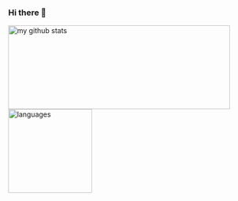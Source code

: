 ### Hi there 👋

<!--
**jahnli/jahnli** is a ✨ _special_ ✨ repository because its `README.md` (this file) appears on your GitHub profile.

Here are some ideas to get you started:

- 🔭 I’m currently working on ...
- 🌱 I’m currently learning ...
- 👯 I’m looking to collaborate on ...
- 🤔 I’m looking for help with ...
- 💬 Ask me about ...
- 📫 How to reach me: ...
- 😄 Pronouns: ...
- ⚡ Fun fact: ...
-->


<p align="left">
  <img align="center" src="https://github-readme-stats.vercel.app/api?username=jahnli&count_private=true&hide=prs&bg_color=30,e96443,904e95&title_color=fff&text_color=fff" alt="my github stats" width="450" height="170"  /> 
  <img align="center" src="https://github-readme-stats.vercel.app/api/top-langs/?username=jahnli&layout=compact&bg_color=30,e96443,904e95&title_color=fff&text_color=fff" alt="languages"  height="170" />
</p>
